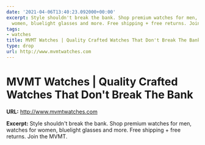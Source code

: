```yaml
---
date: '2021-04-06T13:40:23.092000+00:00'
excerpt: Style shouldn't break the bank. Shop premium watches for men, watches for
  women, bluelight glasses and more. Free shipping + free returns. Join the MVMT.
tags:
- watches
title: MVMT Watches | Quality Crafted Watches That Don't Break The Bank
type: drop
url: http://www.mvmtwatches.com
---
```


# MVMT Watches | Quality Crafted Watches That Don't Break The Bank

**URL:** http://www.mvmtwatches.com

**Excerpt:** Style shouldn't break the bank. Shop premium watches for men, watches for women, bluelight glasses and more. Free shipping + free returns. Join the MVMT.
